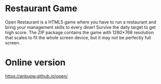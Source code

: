 # Restaurant Game
Open Restaurant is a HTML5 game where you have to run a restaurant and bring your management skills to every diner! Survive the daily target to get high score.
The ZIP package contains the game with 1280×768 resolution that scales to fit the whole screen device, but it may not be perfectly full screen.


# Online version
https://anbupw.github.io/open/
